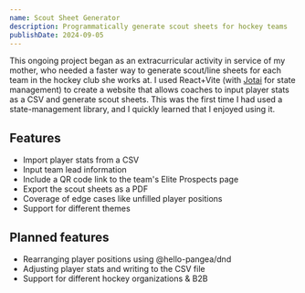 ```yaml
---
name: Scout Sheet Generator
description: Programmatically generate scout sheets for hockey teams
publishDate: 2024-09-05
---
```


This ongoing project began as an extracurricular activity in service of my mother, who needed a faster way to generate scout/line sheets for each team in the hockey club she works at. I used React+Vite (with [Jotai](https://jotai.org/) for state management) to create a website that allows coaches to input player stats as a CSV and generate scout sheets. This was the first time I had used a state-management library, and I quickly learned that I enjoyed using it.

## Features

- Import player stats from a CSV
- Input team lead information
- Include a QR code link to the team's Elite Prospects page
- Export the scout sheets as a PDF
- Coverage of edge cases like unfilled player positions
- Support for different themes

## Planned features

- Rearranging player positions using @hello-pangea/dnd
- Adjusting player stats and writing to the CSV file
- Support for different hockey organizations & B2B
